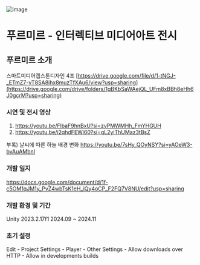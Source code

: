 ![image](https://github.com/user-attachments/assets/685c2f1b-9181-4bbc-a87c-ef1a5518ca00)


# 푸르미르 - 인터렉티브 미디어아트 전시

## 푸르미르 소개
스마트미디어캡스톤디자인 4조
[https://drive.google.com/file/d/1-tNGJ-_ETmZ7-yT8SA8ihx8muzTfXAu6/view?usp=sharing](https://drive.google.com/drive/folders/1gBKbSaWAejQL_UFm8xBBh8eHh6J0gcrM?usp=sharing)

### 시연 및 전시 영상
1. https://youtu.be/FlbaF9hnBxU?si=zvPMWMHh_FmYHGUH
2. https://youtu.be/i2qhdFEWi60?si=qL2yiThUMaz3tBsZ

부록) 날씨에 따른 하늘 배경 변화 https://youtu.be/7sHy_QOyNSY?si=yAOeW3-bvAuAMbnI

### 개발 일지
https://docs.google.com/document/d/1f-c5OM1qJM1y_PvZ4wbTsK1eH_iQy4oCP_F2FQ7V8NU/edit?usp=sharing

### 개발 환경 및 기간
Unity 2023.2.17f1
2024.09 ~ 2024.11

### 초기 설정
Edit - Project Settings - Player - Other Settings - Allow downloads over HTTP - Allow in developments builds


